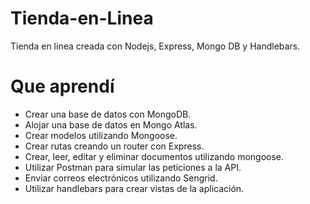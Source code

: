 # Tienda-en-Linea
Tienda en linea creada con Nodejs, Express, Mongo DB y Handlebars.

# Que aprendí
* Crear una base de datos con MongoDB.
* Alojar una base de datos en Mongo Atlas.
* Crear modelos utilizando Mongoose.
* Crear rutas creando un router con Express.
* Crear, leer, editar y eliminar documentos utilizando mongoose.
* Utilizar Postman para simular las peticiones a la API.
* Enviar correos electrónicos utilizando Sengrid.
* Utilizar handlebars para crear vistas de la aplicación.

